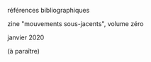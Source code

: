 références bibliographiques

zine "mouvements sous-jacents", volume zéro

janvier 2020

(à paraître)